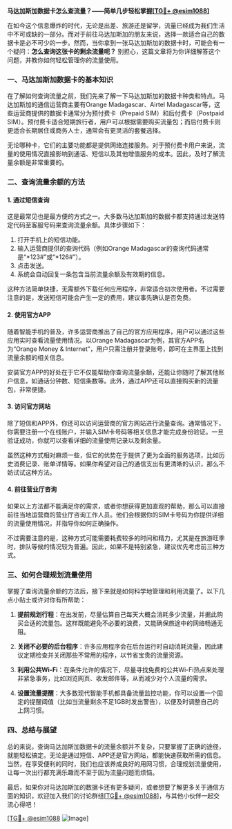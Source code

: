 **马达加斯加数据卡怎么查流量？——简单几步轻松掌握[[TG💪+ @esim1088](https://t.me/s/esim1088)]**

在如今这个信息爆炸的时代，无论是出差、旅游还是留学，流量已经成为我们生活中不可或缺的一部分。而对于前往马达加斯加的朋友来说，选择一款适合自己的数据卡是必不可少的一步。然而，当你拿到一张马达加斯加的数据卡时，可能会有一个疑问：**怎么查询这张卡的剩余流量呢？** 别担心，这篇文章将为你详细解答这个问题，并教你如何轻松管理你的流量使用。

### **一、马达加斯加数据卡的基本知识**

在了解如何查询流量之前，我们先来了解一下马达加斯加的数据卡种类和特点。马达加斯加的通信运营商主要有Orange Madagascar、Airtel Madagascar等，这些运营商提供的数据卡通常分为预付费卡（Prepaid SIM）和后付费卡（Postpaid SIM）。预付费卡适合短期旅行者，用户可以根据需要购买流量包；而后付费卡则更适合长期居住或商务人士，通常会有更灵活的套餐选择。

无论哪种卡，它们的主要功能都是提供网络连接服务。对于预付费卡用户来说，流量的使用情况直接影响到通话、短信以及其他增值服务的成本。因此，及时了解流量余额是非常重要的。

### **二、查询流量余额的方法**

#### **1. 通过短信查询**
这是最常见也是最方便的方式之一。大多数马达加斯加的数据卡都支持通过发送特定代码至客服号码来查询流量余额。具体步骤如下：

1. 打开手机上的短信功能。
2. 输入运营商提供的查询代码（例如Orange Madagascar的查询代码通常是“*123#”或“*126#”）。
3. 点击发送。
4. 系统会自动回复一条包含当前流量余额及有效期的信息。

这种方法简单快捷，无需额外下载任何应用程序，非常适合初次使用者。不过需要注意的是，发送短信可能会产生一定的费用，建议事先确认是否免费。

#### **2. 使用官方APP**
随着智能手机的普及，许多运营商推出了自己的官方应用程序，用户可以通过这些应用实时查看流量使用情况。以Orange Madagascar为例，其官方APP名为“Orange Money & Internet”，用户只需注册并登录账号，即可在主界面上找到流量余额的相关信息。

安装官方APP的好处在于它不仅能帮助你查询流量余额，还能让你随时了解其他账户信息，如通话分钟数、短信条数等。此外，通过APP还可以直接购买新的流量包，非常便捷。

#### **3. 访问官方网站**
除了短信和APP外，你还可以访问运营商的官方网站进行流量查询。通常情况下，你需要注册一个在线账户，并输入SIM卡号码等相关信息才能完成身份验证。一旦验证成功，你就可以查看详细的流量使用记录以及剩余量。

虽然这种方式相对麻烦一些，但它的优势在于提供了更为全面的服务选项，比如历史消费记录、账单详情等。如果你希望对自己的通信支出有更清晰的认识，那么不妨试试这种方法。

#### **4. 前往营业厅咨询**
如果以上方法都不能满足你的需求，或者你想获得更加直观的帮助，那么可以直接前往当地运营商的营业厅咨询工作人员。他们会根据你的SIM卡号码为你提供详细的流量使用情况，并指导你如何正确操作。

不过需要注意的是，这种方式可能需要耗费较多的时间和精力，尤其是在旅游旺季时，排队等候的情况较为普遍。因此，如果不是特别紧急，建议优先考虑前三种方式。

### **三、如何合理规划流量使用**

掌握了查询流量余额的方法后，接下来就是如何科学地管理和利用流量了。以下几点小贴士或许对你有所帮助：

1. **提前规划行程**：在出发前，尽量估算自己每天大概会消耗多少流量，并据此购买合适的流量包。这样既能避免不必要的浪费，又能确保旅途中的网络畅通无阻。

2. **关闭不必要的后台程序**：许多应用程序会在后台运行时自动消耗流量，因此建议定期检查并关闭那些不常用的程序，以节省宝贵的流量资源。

3. **利用公共Wi-Fi**：在条件允许的情况下，尽量寻找免费的公共Wi-Fi热点来处理非紧急事务，比如浏览网页、收发邮件等，从而减少对个人流量的需求。

4. **设置流量提醒**：大多数现代智能手机都具备流量监控功能，你可以设置一个固定的提醒阈值（比如当流量剩余不足1GB时发出警告），以便及时调整自己的上网习惯。

### **四、总结与展望**

总的来说，查询马达加斯加数据卡的流量余额并不复杂，只要掌握了正确的途径，就能轻松搞定。无论是通过短信、APP还是官方网站，都能快速获取所需的信息。当然，在享受便利的同时，我们也应该养成良好的用网习惯，合理规划流量使用，让每一次出行都充满乐趣而不至于因为流量问题而烦恼。

最后，如果你对马达加斯加的数据卡还有更多疑问，或者想要了解更多关于通信方面的知识，欢迎加入我们的讨论群组[[TG💪+ @esim1088](https://t.me/s/esim1088)]，与其他小伙伴一起交流心得吧！

[[TG💪+ @esim1088](https://t.me/s/esim1088) ![Image](https://i.postimg.cc/4NQfJmqS/Snipaste-2025-05-13-00-14-12.png)]